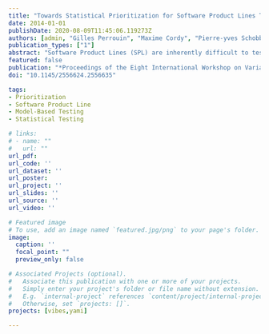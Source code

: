 ```yaml
---
title: "Towards Statistical Prioritization for Software Product Lines Testing"
date: 2014-01-01
publishDate: 2020-08-09T11:45:06.119273Z
authors: [admin, "Gilles Perrouin", "Maxime Cordy", "Pierre-yves Schobbens", "Axel Legay", "Patrick Heymans"]
publication_types: ["1"]
abstract: "Software Product Lines (SPL) are inherently difficult to test due to the combinatorial explosion of the number of products to consider. To reduce the number of products to test, sampling techniques such as combinatorial interaction testing have been proposed. They usually start from a feature model and apply a coverage criterion (e.g. pairwise feature interaction or dissimilarity) to generate tractable, fault-finding, lists of configurations to be tested. Prioritization can also be used to sort/generate such lists, optimizing coverage criteria or weights assigned to features. However, current sampling/prioritization techniques barely take product behavior into account. We explore how ideas of statistical testing, based on a usage model (a Markov chain), can be used to extract configurations of interest according to the likelihood of their executions. These executions are gathered in featured transition systems, compact representation of SPL behavior. We discuss possible scenarios and give a prioritization procedure illustrated on an example."
featured: false
publication: "*Proceedings of the Eight International Workshop on Variability Modelling of Software-intensive Systems (VaMoS '14)*"
doi: "10.1145/2556624.2556635"

tags:
- Prioritization
- Software Product Line
- Model-Based Testing
- Statistical Testing

# links:
# - name: ""
#   url: ""
url_pdf:
url_code: ''
url_dataset: ''
url_poster:
url_project: ''
url_slides: ''
url_source: ''
url_video: ''

# Featured image
# To use, add an image named `featured.jpg/png` to your page's folder.
image:
  caption: ''
  focal_point: ""
  preview_only: false

# Associated Projects (optional).
#   Associate this publication with one or more of your projects.
#   Simply enter your project's folder or file name without extension.
#   E.g. `internal-project` references `content/project/internal-project/index.md`.
#   Otherwise, set `projects: []`.
projects: [vibes,yami]

---
```

